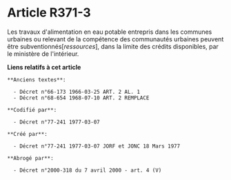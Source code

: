# Article R371-3

Les travaux d'alimentation en eau potable entrepris dans les communes urbaines ou relevant de la compétence des communautés
urbaines peuvent être subventionnés[*ressources*], dans la limite des crédits disponibles, par le ministère de l'intérieur.

**Liens relatifs à cet article**

	**Anciens textes**:

	  - Décret n°66-173 1966-03-25 ART. 2 AL. 1
	  - Décret n°68-654 1968-07-10 ART. 2 REMPLACE

	**Codifié par**:

	  - Décret n°77-241 1977-03-07

	**Créé par**:

	  - Décret n°77-241 1977-03-07 JORF et JONC 18 Mars 1977

	**Abrogé par**:

	  - Décret n°2000-318 du 7 avril 2000 - art. 4 (V)
